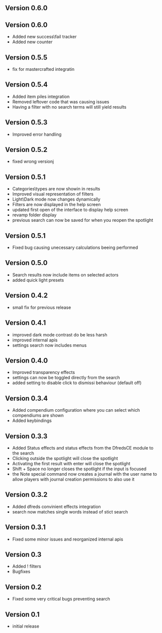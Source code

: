 ## Version 0.6.0


## Version 0.6.0
- Added new success\fail tracker
- Added new counter

## Version 0.5.5
- fix for mastercrafted integratin

## Version 0.5.4
- Added item piles integration
- Removed leftover code that was causing issues
- Having a filter with no search terms will still yield results

## Version 0.5.3
- Improved error handling

## Version 0.5.2
- fixed wrong versionj

## Version 0.5.1
- Categories\types are now showin in results
- Improved visual representation of filters
- Light\Dark mode now changes dynamically
- Filters are now displayed in the help screen
- updated first open of the interface to display help screen
- revamp folder display
- previous search can now be saved for when you reopen the spotlight

## Version 0.5.1
- Fixed bug causing unecessary calculations beeing performed

## Version 0.5.0
- Search results now include items on selected actors
- added quick light presets

## Version 0.4.2
- small fix for previous release

## Version 0.4.1
- improved dark mode contrast do be less harsh
- improved internal apis
- settings search now includes menus

## Version 0.4.0
- Improved transparency effects
- settings can now be toggled directly from the search
- added setting to disable click to dismissi behaviour (default off)

## Version 0.3.4
- Added compendium configuration where you can select which compendiums are shown
- Added keybindings 

## Version 0.3.3
- Added Status effects and status effects from the DfredsCE module to the search
- Clicking outside the spotlight will close the spotlight
- Activating the first result with enter will close the spotlight
- Shift + Space no longer closes the spotlight if the input is focused
- the Note special command now creates a journal with the user name to allow players with journal creation permissions to also use it

## Version 0.3.2
- Added dfreds convinient effects integration
- search now matches single words instead of stict search

## Version 0.3.1
- Fixed some minor issues and reorganized internal apis

## Version 0.3
- Added ! filters
- Bugfixes

## Version 0.2
- Fixed some very critical bugs preventing search

## Version 0.1
- initial release

